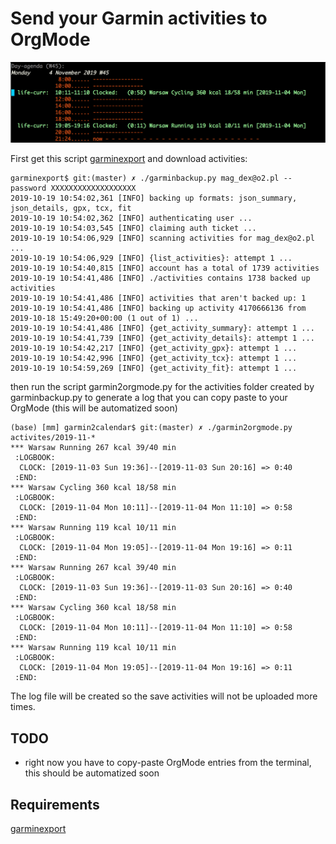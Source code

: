 # Send your Garmin activities to OrgMode

![](docs/orgmode.png)

First get this script [garminexport](https://github.com/petergardfjall/garminexport) and download activities:

    garminexport$ git:(master) ✗ ./garminbackup.py mag_dex@o2.pl --password XXXXXXXXXXXXXXXXXXX
    2019-10-19 10:54:02,361 [INFO] backing up formats: json_summary, json_details, gpx, tcx, fit
    2019-10-19 10:54:02,362 [INFO] authenticating user ...
    2019-10-19 10:54:03,545 [INFO] claiming auth ticket ...
    2019-10-19 10:54:06,929 [INFO] scanning activities for mag_dex@o2.pl ...
    2019-10-19 10:54:06,929 [INFO] {list_activities}: attempt 1 ...
    2019-10-19 10:54:40,815 [INFO] account has a total of 1739 activities
    2019-10-19 10:54:41,486 [INFO] ./activities contains 1738 backed up activities
    2019-10-19 10:54:41,486 [INFO] activities that aren't backed up: 1
    2019-10-19 10:54:41,486 [INFO] backing up activity 4170666136 from 2019-10-18 15:49:20+00:00 (1 out of 1) ...
    2019-10-19 10:54:41,486 [INFO] {get_activity_summary}: attempt 1 ...
    2019-10-19 10:54:41,739 [INFO] {get_activity_details}: attempt 1 ...
    2019-10-19 10:54:42,217 [INFO] {get_activity_gpx}: attempt 1 ...
    2019-10-19 10:54:42,996 [INFO] {get_activity_tcx}: attempt 1 ...
    2019-10-19 10:54:59,269 [INFO] {get_activity_fit}: attempt 1 ...

then run the script garmin2orgmode.py for the activities folder created by garminbackup.py to generate a log that you can copy paste to your OrgMode (this will be automatized soon)

    (base) [mm] garmin2calendar$ git:(master) ✗ ./garmin2orgmode.py activites/2019-11-*
    *** Warsaw Running 267 kcal 39/40 min
     :LOGBOOK:
      CLOCK: [2019-11-03 Sun 19:36]--[2019-11-03 Sun 20:16] => 0:40
     :END:
    *** Warsaw Cycling 360 kcal 18/58 min
     :LOGBOOK:
      CLOCK: [2019-11-04 Mon 10:11]--[2019-11-04 Mon 11:10] => 0:58
     :END:
    *** Warsaw Running 119 kcal 10/11 min
     :LOGBOOK:
      CLOCK: [2019-11-04 Mon 19:05]--[2019-11-04 Mon 19:16] => 0:11
     :END:
    *** Warsaw Running 267 kcal 39/40 min
     :LOGBOOK:
      CLOCK: [2019-11-03 Sun 19:36]--[2019-11-03 Sun 20:16] => 0:40
     :END:
    *** Warsaw Cycling 360 kcal 18/58 min
     :LOGBOOK:
      CLOCK: [2019-11-04 Mon 10:11]--[2019-11-04 Mon 11:10] => 0:58
     :END:
    *** Warsaw Running 119 kcal 10/11 min
     :LOGBOOK:
      CLOCK: [2019-11-04 Mon 19:05]--[2019-11-04 Mon 19:16] => 0:11
     :END:

The log file will be created so the save activities will not be uploaded more times.

TODO
------------------------------------------

- right now you have to copy-paste OrgMode entries from the terminal, this should be automatized soon

Requirements
------------------------------------------

[garminexport](https://github.com/petergardfjall/garminexport)

